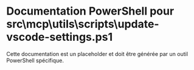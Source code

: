 # Documentation PowerShell pour src\mcp\utils\scripts\update-vscode-settings.ps1

Cette documentation est un placeholder et doit être générée par un outil PowerShell spécifique.
